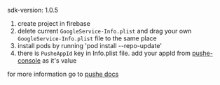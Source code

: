sdk-version: 1.0.5

1. create project in firebase
1. delete current `GoogleService-Info.plist` and drag your own `GoogleService-Info.plist` file to the same place
1. install pods by running 'pod install --repo-update'
4. there is `PusheAppId` key in Info.plist file. add your appId from [pushe-console](https://console.pushe.co) as it's value 

for more information go to [pushe docs](https://docs.pushe.co/docs/ios/intro/)
